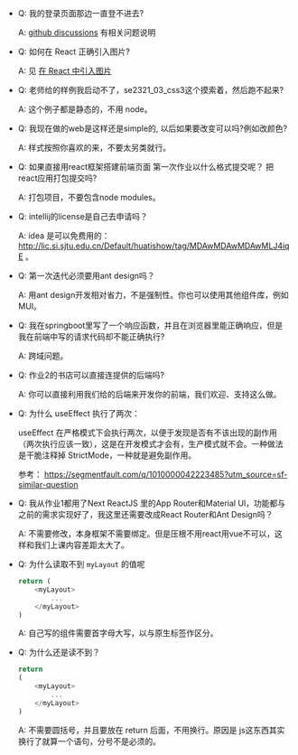 + Q: 我的登录页面那边一直登不进去?
  
    A: [github discussions](https://github.com/Okabe-Rintarou-0/BookStore-Frontend/discussions) 有相关问题说明 

+ Q: 如何在 React 正确引入图片?
  
    A: 见 [在 React 中引入图片](https://codesandbox.io/p/sandbox/example-3-image-import-gw2h7w?file=%2Fsrc%2FApp.tsx%3A28%2C14-36%2C13)

+ Q: 老师给的样例我启动不了，se2321_03_css3这个摸索着，然后跑不起来?

    A: 这个例子都是静态的，不用 node。

+ Q: 我现在做的web是这样还是simple的, 以后如果要改变可以吗?例如改颜色?
  
    A: 样式按照你喜欢的来，不要太另类就行。

+ Q: 如果直接用react框架搭建前端页面 第一次作业以什么格式提交呢？ 把react应用打包提交吗?

    A: 打包项目，不要包含node modules。

+ Q: intellij的license是自己去申请吗？

    A: idea 是可以免费用的：http://lic.si.sjtu.edu.cn/Default/huatishow/tag/MDAwMDAwMDAwMLJ4iqE 。

+ Q: 第一次迭代必须要用ant design吗？

    A: 用ant design开发相对省力，不是强制性。你也可以使用其他组件库，例如 MUI。

+ Q: 我在springboot里写了一个响应函数，并且在浏览器里能正确响应，但是我在前端中写的请求代码却不能正确执行?

    A: 跨域问题。

+ Q: 作业2的书店可以直接连提供的后端吗?

    A: 你可以直接利用我们给的后端来开发你的前端，我们欢迎、支持这么做。
    
+ Q: 为什么 useEffect 执行了两次：

  useEffect 在严格模式下会执行两次，以便于发现是否有不该出现的副作用（两次执行应该一致），这是在开发模式才会有，生产模式就不会。一种做法是干脆注释掉 StrictMode，一种就是避免副作用。

  参考：
  https://segmentfault.com/q/1010000042223485?utm_source=sf-similar-question


+ Q: 我从作业1都用了Next ReactJS 里的App Router和Material UI，功能都与之前的需求实现好了，我这里还需要改成React Router和Ant Design吗？

    A: 不需要修改，本身框架不需要绑定。但是压根不用react用vue不可以，这样和我们上课内容差距太大了。

+ Q: 为什么读取不到 `myLayout` 的值呢

    ```javascript
    return (
        <myLayout>
            ...
        </myLayout>
    )
    ```

    A: 自己写的组件需要首字母大写，以与原生标签作区分。

+ Q: 为什么还是读不到？

    ```javascript
    return 
    (
        <myLayout>
            ...
        </myLayout>
    )
    ```

    A: 不需要圆括号，并且要放在 return 后面，不用换行。原因是 js这东西其实换行了就算一个语句，分号不是必须的。
